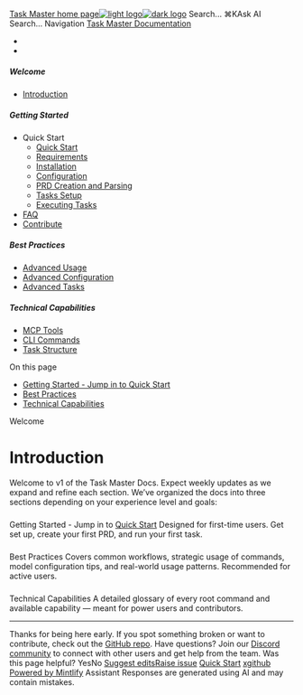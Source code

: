 [Task Master home page![light logo](https://mintlify.s3.us-west-1.amazonaws.com/taskmaster-49ce32d5/logo/task-master-logo.png)![dark logo](https://mintlify.s3.us-west-1.amazonaws.com/taskmaster-49ce32d5/logo/task-master-logo.png)](https://docs.task-master.dev/)
Search...
⌘KAsk AI
Search...
Navigation
[Task Master Documentation](https://docs.task-master.dev/docs/introduction)
* [](https://github.com/eyaltoledano/claude-task-master)
* [](https://discord.gg/fWJkU7rf)
##### Welcome
  * [Introduction](https://docs.task-master.dev/docs/introduction)


##### Getting Started
  * Quick Start
    * [Quick Start](https://docs.task-master.dev/docs/getting-started/quick-start/quick-start)
    * [Requirements](https://docs.task-master.dev/docs/getting-started/quick-start/requirements)
    * [Installation](https://docs.task-master.dev/docs/getting-started/quick-start/installation)
    * [Configuration](https://docs.task-master.dev/docs/getting-started/quick-start/configuration-quick)
    * [PRD Creation and Parsing](https://docs.task-master.dev/docs/getting-started/quick-start/prd-quick)
    * [Tasks Setup](https://docs.task-master.dev/docs/getting-started/quick-start/tasks-quick)
    * [Executing Tasks](https://docs.task-master.dev/docs/getting-started/quick-start/execute-quick)
  * [FAQ](https://docs.task-master.dev/docs/getting-started/faq)
  * [Contribute](https://docs.task-master.dev/docs/getting-started/contribute)


##### Best Practices
  * [Advanced Usage](https://docs.task-master.dev/docs/best-practices)
  * [Advanced Configuration](https://docs.task-master.dev/docs/best-practices/configuration-advanced)
  * [Advanced Tasks](https://docs.task-master.dev/docs/best-practices/advanced-tasks)


##### Technical Capabilities
  * [MCP Tools](https://docs.task-master.dev/docs/capabilities/mcp)
  * [CLI Commands](https://docs.task-master.dev/docs/capabilities/cli-root-commands)
  * [Task Structure](https://docs.task-master.dev/docs/capabilities/task-structure)


On this page
  * [Getting Started - Jump in to Quick Start](https://docs.task-master.dev/docs/getting-started/quick-start/prd-quick#getting-started-jump-in-to-quick-start)
  * [Best Practices](https://docs.task-master.dev/docs/getting-started/quick-start/prd-quick#best-practices)
  * [Technical Capabilities](https://docs.task-master.dev/docs/getting-started/quick-start/prd-quick#technical-capabilities)


Welcome
# Introduction
Welcome to v1 of the Task Master Docs. Expect weekly updates as we expand and refine each section.
We’ve organized the docs into three sections depending on your experience level and goals:
### 
[​](https://docs.task-master.dev/docs/getting-started/quick-start/prd-quick#getting-started-jump-in-to-quick-start)
Getting Started - Jump in to [Quick Start](https://docs.task-master.dev/docs/getting-started/quick-start)
Designed for first-time users. Get set up, create your first PRD, and run your first task.
### 
[​](https://docs.task-master.dev/docs/getting-started/quick-start/prd-quick#best-practices)
Best Practices
Covers common workflows, strategic usage of commands, model configuration tips, and real-world usage patterns. Recommended for active users.
### 
[​](https://docs.task-master.dev/docs/getting-started/quick-start/prd-quick#technical-capabilities)
Technical Capabilities
A detailed glossary of every root command and available capability — meant for power users and contributors.
* * *
Thanks for being here early. If you spot something broken or want to contribute, check out the [GitHub repo](https://github.com/eyaltoledano/claude-task-master). Have questions? Join our [Discord community](https://discord.gg/fWJkU7rf) to connect with other users and get help from the team.
Was this page helpful?
YesNo
[Suggest edits](https://github.com/taskmaster-ai/docs/edit/main/docs/introduction.mdx)[Raise issue](https://github.com/taskmaster-ai/docs/issues/new?title=Issue%20on%20docs&body=Path:%20/docs/introduction)
[Quick Start](https://docs.task-master.dev/docs/getting-started/quick-start/quick-start)
[x](https://x.com/TaskmasterAI)[github](https://github.com/eyaltoledano/claude-task-master)
[Powered by Mintlify](https://mintlify.com/preview-request?utm_campaign=poweredBy&utm_medium=referral&utm_source=taskmaster-49ce32d5)
Assistant
Responses are generated using AI and may contain mistakes.
